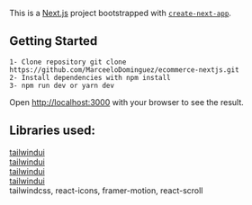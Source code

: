 This is a [Next.js](https://nextjs.org/) project bootstrapped with [`create-next-app`](https://github.com/vercel/next.js/tree/canary/packages/create-next-app).

## Getting Started

```
1- Clone repository git clone https://github.com/MarceeloDominguez/ecommerce-nextjs.git
2- Install dependencies with npm install
3- npm run dev or yarn dev
```

Open [http://localhost:3000](http://localhost:3000) with your browser to see the result.

## Libraries used:


[tailwindui](https://tailwindui.com/) <br>
[tailwindui](https://tailwindui.com/) <br>
[tailwindui](https://tailwindui.com/) <br>
[tailwindui](https://tailwindui.com/) <br>
tailwindcss, react-icons, framer-motion, react-scroll


